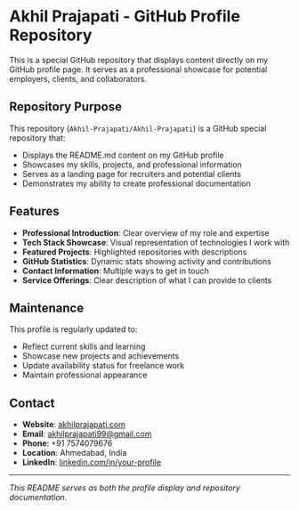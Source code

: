 # Akhil Prajapati - GitHub Profile Repository

This is a special GitHub repository that displays content directly on my GitHub profile page. It serves as a professional showcase for potential employers, clients, and collaborators.

## Repository Purpose

This repository (`Akhil-Prajapati/Akhil-Prajapati`) is a GitHub special repository that:

- Displays the README.md content on my GitHub profile
- Showcases my skills, projects, and professional information
- Serves as a landing page for recruiters and potential clients
- Demonstrates my ability to create professional documentation

## Features

- **Professional Introduction**: Clear overview of my role and expertise
- **Tech Stack Showcase**: Visual representation of technologies I work with
- **Featured Projects**: Highlighted repositories with descriptions
- **GitHub Statistics**: Dynamic stats showing activity and contributions
- **Contact Information**: Multiple ways to get in touch
- **Service Offerings**: Clear description of what I can provide to clients

## Maintenance

This profile is regularly updated to:

- Reflect current skills and learning
- Showcase new projects and achievements
- Update availability status for freelance work
- Maintain professional appearance

## Contact

- **Website**: [akhilprajapati.com](https://akhilprajapati.com)
- **Email**: akhilprajapati99@gmail.com
- **Phone**: +91 7574079676
- **Location**: Ahmedabad, India
- **LinkedIn**: [linkedin.com/in/your-profile](https://linkedin.com/in/your-profile)

---

_This README serves as both the profile display and repository documentation._
